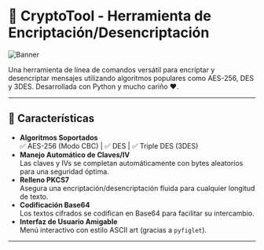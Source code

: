 # 🔐 CryptoTool - Herramienta de Encriptación/Desencriptación

![Banner](https://via.placeholder.com/800x200.png?text=CryptoTool+-+Protege+tus+mensajes+con+AES,+DES,+3DES)

Una herramienta de línea de comandos versátil para encriptar y desencriptar mensajes utilizando algoritmos populares como AES-256, DES y 3DES. Desarrollada con Python y mucho cariño ❤️.

---

## 🚀 Características

- **Algoritmos Soportados**  
  ✅ AES-256 (Modo CBC) | ✅ DES | ✅ Triple DES (3DES)
- **Manejo Automático de Claves/IV**  
  Las claves y IVs se completan automáticamente con bytes aleatorios para una seguridad óptima.
- **Relleno PKCS7**  
  Asegura una encriptación/desencriptación fluida para cualquier longitud de texto.
- **Codificación Base64**  
  Los textos cifrados se codifican en Base64 para facilitar su intercambio.
- **Interfaz de Usuario Amigable**  
  Menú interactivo con estilo ASCII art (gracias a `pyfiglet`).

---
